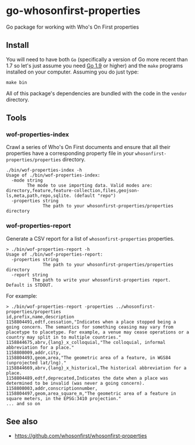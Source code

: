 # go-whosonfirst-properties

Go package for working with Who's On First properties

## Install

You will need to have both `Go` (specifically a version of Go more recent than 1.7 so let's just assume you need [Go 1.9](https://golang.org/dl/) or higher) and the `make` programs installed on your computer. Assuming you do just type:

```
make bin
```

All of this package's dependencies are bundled with the code in the `vendor` directory.

## Tools

### wof-properties-index

Crawl a series of Who's On First documents and ensure that all their properties have a corresponding property file in your `whosonfirst-properties/properties` directory.

```
./bin/wof-properties-index -h
Usage of ./bin/wof-properties-index:
  -mode string
    	The mode to use importing data. Valid modes are: directory,feature,feature-collection,files,geojson-ls,meta,path,repo,sqlite. (default "repo")
  -properties string
    	      The path to your whosonfirst-properties/properties directory
```

### wof-properties-report

Generate a CSV report for a list of `whosonfirst-properties` properties.

```
> ./bin/wof-properties-report -h
Usage of ./bin/wof-properties-report:
  -properties string
    	      The path to your whosonfirst-properties/properties directory
  -report string
    	  The path to write your whosonfirst-properties report. Default is STDOUT.
```

For example:

```
> ./bin/wof-properties-report -properties ../whosonfirst-properties/properties
id,prefix,name,description
1158804491,edtf,cessation,"Indicates when a place stopped being a going concern. The semantics for something ceasing may vary from placetype to placetype. For example, a venue may cease operations or a country may split in to multiple countries."
1158844675,abrv,{lang}_x_colloquial,"The colloquial, informal abbreviation for a place."
1158808009,addr,city,
1158804493,geom,area,"The geometric area of a feature, in WGS84 (unprojected lat/lng)."
1158844669,abrv,{lang}_x_historical,The historical abbreviation for a place.
1158804489,edtf,deprecated,Indicates the date when a place was determined to be invalid (was never a going concern).
1158808003,addr,conscriptionnumber,
1158804497,geom,area_square_m,"The geometric area of a feature in square meters, in the EPSG:3410 projection."
... and so on
```

## See also

* https://github.com/whosonfirst/whosonfirst-properties
